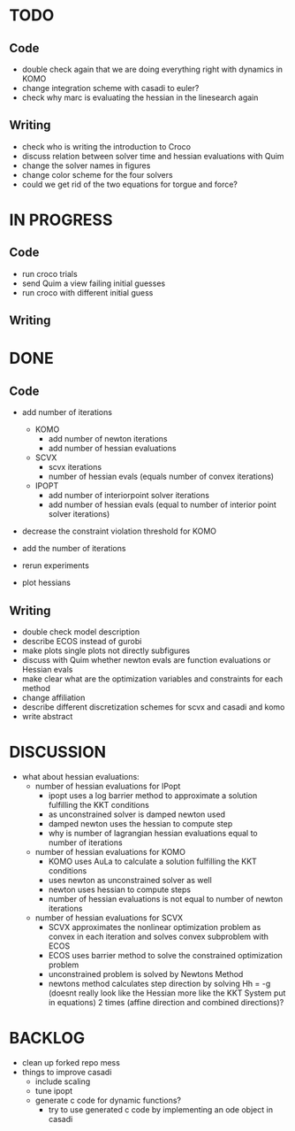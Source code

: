 # TODO
## Code
- double check again that we are doing everything right with dynamics in KOMO
- change integration scheme with casadi to euler?
- check why marc is evaluating the hessian in the linesearch again

## Writing
- check who is writing the introduction to Croco
- discuss relation between solver time and hessian evaluations with Quim
- change the solver names in figures
- change color scheme for the four solvers
- could we get rid of the two equations for torgue and force?


# IN PROGRESS
## Code
- run croco trials
- send Quim a view failing initial guesses
- run croco with different initial guess

## Writing


# DONE
## Code
- add number of iterations
  - KOMO
    - add number of newton iterations
    - add number of hessian evaluations
  - SCVX
    - scvx iterations
    - number of hessian evals (equals number of convex iterations)
  - IPOPT
    - add number of interiorpoint solver iterations
    - add number of hessian evals (equal to number of interior point solver iterations)

- decrease the constraint violation threshold for KOMO
- add the number of iterations
- rerun experiments
- plot hessians


## Writing
- double check model description
- describe ECOS instead of gurobi
- make plots single plots not directly subfigures
- discuss with Quim whether newton evals are function evaluations or Hessian evals
- make clear what are the optimization variables and constraints for each method
- change affiliation
- describe different discretization schemes for scvx and casadi and komo
- write abstract

# DISCUSSION
- what about hessian evaluations:
  - number of hessian evaluations for IPopt
    - ipopt uses a log barrier method to approximate a solution fulfilling the KKT conditions
    - as unconstrained solver is damped newton used
    - damped newton uses the hessian to compute step  
    - why is number of lagrangian hessian evaluations equal to number of iterations
  - number of hessian evaluations for KOMO
    - KOMO uses AuLa to calculate a solution fulfilling the KKT conditions
    - uses newton as unconstrained solver as well
    - newton uses hessian to compute steps
    - number of hessian evaluations is not equal to number of newton iterations
  - number of hessian evaluations for SCVX
    - SCVX approximates the nonlinear optimization problem as convex in each iteration and solves convex subproblem with ECOS
    - ECOS uses barrier method to solve the constrained optimization problem
    - unconstrained problem is solved by Newtons Method 
    - newtons method calculates step direction by solving Hh = -g (doesnt really look like the Hessian more like the KKT System put in equations) 2 times (affine direction and combined directions)?

# BACKLOG
- clean up forked repo mess
- things to improve casadi
  - include scaling
  - tune ipopt
  - generate c code for dynamic functions?
    - try to use generated c code by implementing an ode object in casadi
